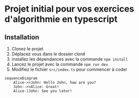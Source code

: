 # Projet initial pour vos exercices d'algorithmie en typescript

## Installation

1. Clonez le projet
2. Déplacez vous dans le dossier cloné
3. installez les dépendances avec la commande `npm install` 
4. Lancez le projet avec la commande `npm run dev`
5. Modifiez le fichier `src/index.ts` pour commencer à coder

```mermaid
sequenceDiagram
    Alice->>John: Hello John, how are you?
    John-->>Alice: Great!
    Alice-)John: See you later!
```